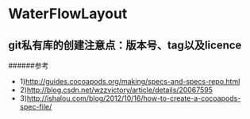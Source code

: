 # WaterFlowLayout

## git私有库的创建注意点：版本号、tag以及licence


######参考
+ 1)http://guides.cocoapods.org/making/specs-and-specs-repo.html
+ 2)http://blog.csdn.net/wzzvictory/article/details/20067595
+ 3)http://ishalou.com/blog/2012/10/16/how-to-create-a-cocoapods-spec-file/
